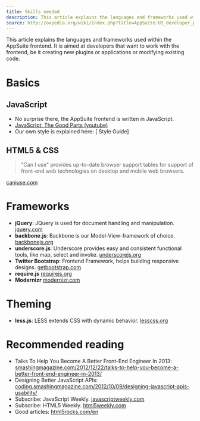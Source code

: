 ```yaml
---
title: Skills needed
description: This article explains the languages and frameworks used within the AppSuite frontend
source: http://oxpedia.org/wiki/index.php?title=AppSuite:UI_developer_primer
---
```


This article explains the languages and frameworks used within the
AppSuite frontend. It is aimed at developers that want to work with the
frontend, be it creating new plugins or applications or modifying
existing code.

# Basics

## JavaScript

- No surprise there, the AppSuite frontend is written in JavaScript.
- [JavaScript: The Good Parts (youtube)](http://www.youtube.com/watch?v=hQVTIJBZook)
- Our own style is explained here: [ Style Guide]

## HTML5 & CSS

>"Can I use" provides up-to-date browser support tables for support of front-end web technologies on desktop and mobile web browsers.

[caniuse.com](http://caniuse.com/)

# Frameworks

- **jQuery**: JQuery is used for document handling and manipulation.
    [jquery.com](http://jquery.com/)
- **backbone.js**: Backbone is our Model-View-framework of choice.
    [backbonejs.org](http://backbonejs.org/)
- **underscore.js**: Underscore provides easy and consistent
    functional tools, like map, select and invoke.
    [underscorejs.org](http://underscorejs.org/)
- **Twitter Bootstrap**: Frontend Framework, helps building
    responsive designs. [getbootstrap.com](http://getbootstrap.com/)
- **require.js** [requirejs.org](http://requirejs.org/)
- **Modernizr** [modernizr.com](https://modernizr.com/)

# Theming

- **less.js**: LESS extends CSS with dynamic behavior.
    [lesscss.org](http://lesscss.org/)

# Recommended reading

- Talks To Help You Become A Better Front-End Engineer In 2013:
    [smashingmagazine.com/2012/12/22/talks-to-help-you-become-a-better-front-end-engineer-in-2013/](http://www.smashingmagazine.com/2012/12/22/talks-to-help-you-become-a-better-front-end-engineer-in-2013/)
- Designing Better JavaScript APIs:
    [coding.smashingmagazine.com/2012/10/09/designing-javascript-apis-usability/](http://coding.smashingmagazine.com/2012/10/09/designing-javascript-apis-usability/)
- Subscribe: JavaScript Weekly. [javascriptweekly.com](http://javascriptweekly.com/)
- Subscribe: HTML5 Weekly. [html5weekly.com](http://html5weekly.com/)
- Good articles: [html5rocks.com/en](http://www.html5rocks.com/en/)
